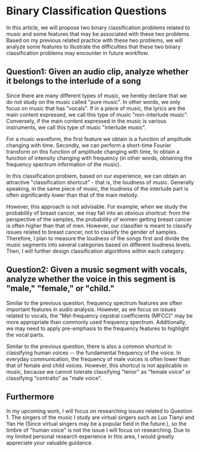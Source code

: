 # Binary Classification Questions

In this article, we will propose two binary classification problems related to music and some features that may be associated with these two problems. Based on my previous related practice with these two problems, we will analyze some features to illustrate the difficulties that these two binary classification problems may encounter in future workflow.

## Question1: Given an audio clip, analyze whether it belongs to the interlude of a song

Since there are many different types of music, we hereby declare that we do not study on the music called "pure music". In other words, we only focus on music that has "vocals". If in a piece of music, the lyrics are the main content expressed, we call this type of music "non-interlude music". Conversely, if the main content expressed in the music is various instruments, we call this type of music "interlude music".

For a music waveform, the first feature we obtain is a function of amplitude changing with time. Secondly, we can perform a short-time Fourier transform on this function of amplitude changing with time, to obtain a function of intensity changing with frequency (in other words, obtaining the frequency spectrum information of the music).

In this classification problem, based on our experience, we can obtain an attractive "classification shortcut" - that is, the loudness of music. Generally speaking, in the same piece of music, the loudness of the interlude part is often significantly lower than that of the main melody. 

However, this approach is not advisable. For example, when we study the probability of breast cancer, we may fall into an obvious shortcut: from the perspective of the samples, the probability of women getting breast cancer is often higher than that of men. However, our classifier is meant to classify issues related to breast cancer, not to classify the gender of samples. Therefore, I plan to measure the loudness of the songs first and divide the music segments into several categories based on different loudness levels. Then, I will further design classification algorithms within each category.

## Question2: Given a music segment with vocals, analyze whether the voice in this segment is "male," "female," or "child."

Similar to the previous question, frequency spectrum features are often important features in audio analysis. However, as we focus on issues related to vocals, the "Mel-frequency cepstral coefficients (MFCC)" may be more appropriate than commonly used frequency spectrum. Additionally, we may need to apply pre-emphasis to the frequency features to highlight the vocal parts.

Similar to the previous question, there is also a common shortcut in classifying human voices -- the fundamental frequency of the voice. In everyday communication, the frequency of male voices is often lower than that of female and child voices. However, this shortcut is not applicable in music, because we cannot tolerate classifying "tenor" as "female voice" or classifying "contralto" as "male voice".

## Furthermore

In my upcoming work, I will focus on researching issues related to Question 1. The singers of the music I study are virtual singers such as Luo Tianyi and Yan He (Since virtual singers may be a popular field in the future.), so the timbre of "human voice" is not the issue I will focus on researching. Due to my limited personal research experience in this area, I would greatly appreciate your valuable guidance.
